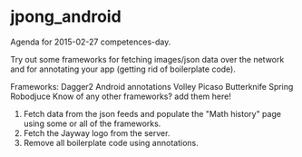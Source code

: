 # jpong_android

Agenda for 2015-02-27 competences-day.

Try out some frameworks for fetching images/json data over the network and for annotating your app (getting rid of boilerplate code).

Frameworks:
Dagger2
Android annotations
Volley
Picaso
Butterknife
Spring
Robodjuce
Know of any other frameworks? add them here!

1. Fetch data from the json feeds and populate the "Math history" page using some or all of the frameworks.
2. Fetch the Jayway logo from the server.
3. Remove all boilerplate code using annotations.
